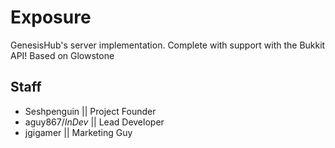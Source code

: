 # Exposure
GenesisHub's server implementation. Complete with support with the Bukkit API!
Based on Glowstone
## Staff
- Seshpenguin || Project Founder
- aguy867/_InDev_ || Lead Developer
- jgigamer || Marketing Guy
